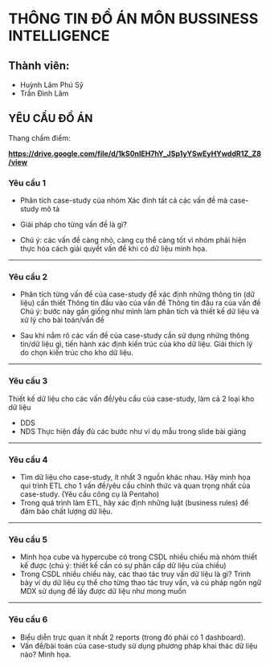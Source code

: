 # THÔNG TIN ĐỒ ÁN MÔN BUSSINESS INTELLIGENCE

## Thành viên:

+ Huỳnh Lâm Phú Sỹ
+ Trần Đình Lâm

## YÊU CẦU ĐỒ ÁN

Thang chấm điểm:

**https://drive.google.com/file/d/1kS0nIEH7hY_JSp1yYSwEyHYwddR1Z_Z8/view**

### **Yêu cầu 1**

+ Phân tích case-study của nhóm Xác đinh tất cả các vấn đề mà case-study mô tả

+ Giải pháp cho từng vấn đề là gì?

+ Chú ý: các vấn đề càng nhỏ, càng cụ thể càng tốt vì nhóm phải hiện thực hóa cách giải quyết vấn đề khi có dữ liệu minh
  họa.

___

### **Yêu cầu 2**

+ Phân tích từng vấn đề của case-study để xác định những thông tin (dữ liệu) cần thiết Thông tin đầu vào của vấn đề
  Thông tin đầu ra của vấn đề Chú ý: bước này gần giống như mình làm phân tích và thiết kế dữ liệu và xử lý cho bài
  toán/vấn đề

+ Sau khi nắm rõ các vấn đề của case-study cần sử dụng những thông tin/dữ liệu gì, tiến hành xác định kiến trúc của kho
  dữ liệu. Giải thích lý do chọn kiến trúc cho kho dữ liệu.

___

### **Yêu cầu 3**

Thiết kế dữ liệu cho các vấn đề/yêu cầu của case-study, làm cả 2 loại kho dữ liệu

+ DDS
+ NDS Thực hiện đầy đủ các bước như ví dụ mẫu trong slide bài giảng

___

### Yêu cầu 4

+ Tìm dữ liệu cho case-study, ít nhất 3 nguồn khác nhau. Hãy minh họa qui trình ETL cho 1 vấn đề/yêu cầu chính thức và
  quan trọng nhất của case-study. (Yêu cầu công cụ là Pentaho)
+ Trong quá trình làm ETL, hãy xác định những luật (business rules) để đảm bảo chất lượng dữ liệu.

___

### Yêu cầu 5

+ Minh họa cube và hypercube có trong CSDL nhiều chiều mà nhóm thiết kế được (chú ý: thiết kế cần có sự phân cấp dữ liệu
  của chiều)
+ Trong CSDL nhiều chiều này, các thao tác truy vấn dữ liệu là gì? Trình bày ví dụ dữ liệu cụ thể cho từng thao tác truy
  vấn, và cú pháp ngôn ngữ MDX sử dụng để lấy được dữ liệu như mong muốn

___

### Yêu cầu 6

+ Biểu diễn trực quan ít nhất 2 reports (trong đó phải có 1 dashboard).
+ Vấn đề/bài toán của case-study sử dụng phương pháp khai thác dữ liệu nào? Minh họa.


